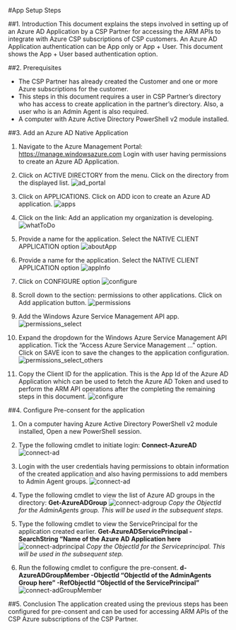 #App Setup Steps


##1. Introduction
This document explains the steps involved in setting up of an Azure AD Application by a CSP Partner for accessing the ARM APIs to integrate with Azure CSP subscriptions of CSP customers. 
An Azure AD Application authentication can be App only or App + User. This document shows the App + User based authentication option.

##2.	Prerequisites

*	The CSP Partner has already created the Customer and one or more Azure subscriptions for the customer.
*	This steps in this document requires a user in CSP Partner’s directory who has access to create application in the partner’s directory. Also, a user who is an Admin Agent is also required.
*	A computer with Azure Active Directory PowerShell v2 module installed.

##3.	Add an Azure AD Native Application
  1.	Navigate to the Azure Management Portal: https://manage.windowsazure.com Login with user having permissions to create an Azure AD Application.

  2.  Click on ACTIVE DIRECTORY from the menu. Click on the directory from the displayed list.
  ![ad_portal](/Documentation/images/app_setup/image1.png)

  3.	Click on APPLICATIONS. Click on ADD icon to create an Azure AD application.
  ![apps](/Documentation/images/app_setup/image2.png)
  
  4.	Click on the link: Add an application my organization is developing.
  ![whatToDo](/Documentation/images/app_setup/image3.png)
  
  5.	Provide a name for the application. Select the NATIVE CLIENT APPLICATION option
  ![aboutApp](/Documentation/images/app_setup/image4.png)
  
  6.	Provide a name for the application. Select the NATIVE CLIENT APPLICATION option
  ![appInfo](/Documentation/images/app_setup/image5.png)
  
  7.	Click on CONFIGURE option
  ![configure](/Documentation/images/app_setup/image6.png)
  
  8.	Scroll down to the section: permissions to other applications. Click on Add application button.
  ![permissions](/Documentation/images/app_setup/image7.png)
  
  9.  Add the Windows Azure Service Management API app.
  ![permissions_select](/Documentation/images/app_setup/image8.png)
  
  10.	Expand the dropdown for the Windows Azure Service Management API application. Tick the “Access Azure Service Management …” option. Click on SAVE icon to save the changes to the application configuration.
  ![permissions_select_others](/Documentation/images/app_setup/image9.png)
  
  11.	Copy the Client ID for the application. This is the App Id of the Azure AD Application which can be used to fetch the Azure AD Token and used to perform the ARM API operations after the completing the remaining steps in this document.
  ![configure](/Documentation/images/app_setup/image10.png)
  
##4.  Configure Pre-consent for the application
  1.  On a computer having Azure Active Directory PowerShell v2 module installed, Open a new PowerShell session.
  
  2.  Type the following cmdlet to initiate login: **Connect-AzureAD**
  ![connect-ad](/Documentation/images/app_setup/image11.jpg)
  
  3.  Login with the user credentials having permissions to obtain information of the created application and also having permissions to add members to Admin Agent groups.
  ![connect-ad](/Documentation/images/app_setup/image12.png)
  
  4.  Type the following cmdlet to view the list of Azure AD groups in the directory: **Get-AzureADGroup**
  ![connect-adgroup](/Documentation/images/app_setup/image13.png)
  *Copy the ObjectId for the AdminAgents group. This will be used in the subsequent steps.*
  
  5.  Type the following cmdlet to view the ServicePrincipal for the application created earlier.
  **Get-AzureADServicePrincipal -SearchString “Name of the Azure AD Application here**
  ![connect-adprincipal](/Documentation/images/app_setup/image14.png)
  *Copy the ObjectId for the Serviceprincipal. This will be used in the subsequent step.*
  
  6. Run the following cmdlet to configure the pre-consent.
  **d-AzureADGroupMember -ObjectId “ObjectId of the AdminAgents Group here” -RefObjectId “ObjectId of the ServicePrincipal”**
  ![connect-adGroupMember](/Documentation/images/app_setup/image15.png)
  
##5.  Conclusion
   The application created using the previous steps has been configured for pre-consent and can be used for accessing ARM APIs of the CSP Azure subscriptions of the CSP Partner.
  
